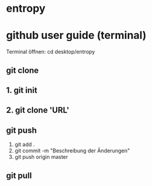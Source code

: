 # entropy

# github user guide (terminal)

Terminal öffnen:
cd desktop/entropy

## git clone

## 1. git init
## 2. git clone 'URL'

## git push

1. git add .
2. git commit -m "Beschreibung der Änderungen"
3. git push origin master

## git pull

